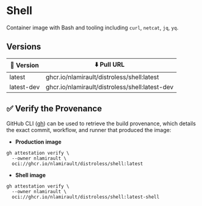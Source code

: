 # Shell

Container image with Bash and tooling including `curl`, `netcat`, `jq`, `yq`.

## Versions

| 📌 Version | ⬇️ Pull URL                                     |
| ---------- | ---------------------------------------------- |
| latest     | ghcr.io/nlamirault/distroless/shell:latest     |
| latest-dev | ghcr.io/nlamirault/distroless/shell:latest-dev |

## ✅ Verify the Provenance

GitHub CLI ([gh](https://cli.github.com/)) can be used to retrieve the build
provenance, which details the exact commit, workflow, and runner that produced
the image:

- **Production image**

```shell
gh attestation verify \
  --owner nlamirault \
  oci://ghcr.io/nlamirault/distroless/shell:latest
```

- **Shell image**

```shell
gh attestation verify \
  --owner nlamirault \
  oci://ghcr.io/nlamirault/distroless/shell:latest-shell
```
